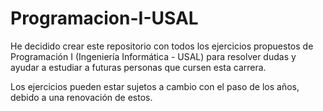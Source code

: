 # Programacion-I-USAL
He decidido crear este repositorio con todos los ejercicios propuestos de Programación I 
(Ingeniería Informática - USAL) para resolver dudas y ayudar a estudiar a futuras
personas que cursen esta carrera. 

Los ejercicios pueden estar sujetos a cambio con el paso de los años, debido a una
renovación de estos.
